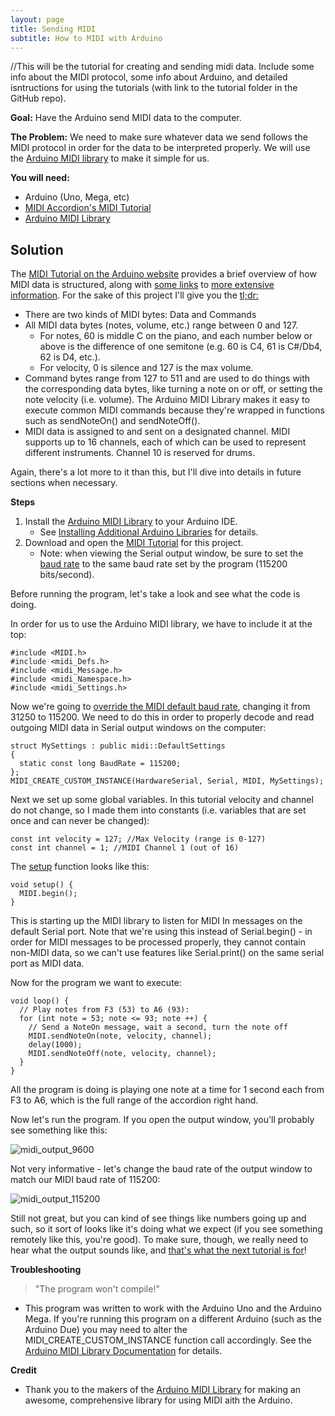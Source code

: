 ```yaml
---
layout: page
title: Sending MIDI
subtitle: How to MIDI with Arduino
---
```


//This will be the tutorial for creating and sending midi data.  Include some info about the MIDI protocol, some info about Arduino, and detailed isntructions for using the tutorials (with link to the tutorial folder in the GitHub repo).


**Goal:** Have the Arduino send MIDI data to the computer.

**The Problem:** We need to make sure whatever data we send follows the MIDI protocol in order for the data to be interpreted properly.  We will use the [Arduino MIDI library](http://playground.arduino.cc/Main/MIDILibrary) to make it simple for us.

**You will need:**

- Arduino (Uno, Mega, etc)
- [MIDI Accordion's MIDI Tutorial](https://github.com/bvavra/MIDI_Accordion/tree/master/Prototypes/MIDI_Tutorial)
- [Arduino MIDI Library](http://playground.arduino.cc/Main/MIDILibrary)

## Solution

The [MIDI Tutorial on the Arduino website](https://www.arduino.cc/en/Tutorial/Midi) provides a brief overview of how MIDI data is structured, along with [some links](http://www.tigoe.net/pcomp/code/communication/midi/) to [more extensive information](http://hinton-instruments.co.uk/reference/midi/protocol/index.htm).  For the sake of this project I'll give you the [tl;dr:](https://en.wikipedia.org/wiki/Wikipedia:Too_long;_didn%27t_read)

- There are two kinds of MIDI bytes: Data and Commands
- All MIDI data bytes (notes, volume, etc.) range between 0 and 127.
    - For notes, 60 is middle C on the piano, and each number below or above is the difference of one semitone (e.g. 60 is C4, 61 is C#/Db4, 62 is D4, etc.).
    - For velocity, 0 is silence and 127 is the max volume.
- Command bytes range from 127 to 511 and are used to do things with the corresponding data bytes, like turning a note on or off, or setting the note velocity (i.e. volume).  The Arduino MIDI Library makes it easy to execute common MIDI commands because they're wrapped in functions such as sendNoteOn() and sendNoteOff().
- MIDI data is assigned to and sent on a designated channel.  MIDI supports up to 16 channels, each of which can be used to represent different instruments.  Channel 10 is reserved for drums.

Again, there's a lot more to it than this, but I'll dive into details in future sections when necessary.

**Steps**

1. Install the [Arduino MIDI Library](http://playground.arduino.cc/Main/MIDILibrary) to your Arduino IDE.
    - See [Installing Additional Arduino Libraries](https://www.arduino.cc/en/Guide/Libraries) for details.
2. Download and open the [MIDI Tutorial](https://github.com/bvavra/MIDI_Accordion/tree/master/Prototypes/MIDI_Tutorial) for this project.
    - Note: when viewing the Serial output window, be sure to set the [baud rate](https://www.arduino.cc/en/Serial/Begin) to the same baud rate set by the program (115200 bits/second).
    
Before running the program, let's take a look and see what the code is doing.

In order for us to use the Arduino MIDI library, we have to include it at the top:

    #include <MIDI.h>
    #include <midi_Defs.h>
    #include <midi_Message.h>
    #include <midi_Namespace.h>
    #include <midi_Settings.h>
    
Now we're going to [override the MIDI default baud rate](http://arduinomidilib.fortyseveneffects.com/a00013.html), changing it from 31250 to 115200.  We need to do this in order to properly decode and read outgoing MIDI data in Serial output windows on the computer:

    struct MySettings : public midi::DefaultSettings
    {
      static const long BaudRate = 115200;
    };
    MIDI_CREATE_CUSTOM_INSTANCE(HardwareSerial, Serial, MIDI, MySettings);

Next we set up some global variables.  In this tutorial velocity and channel do not change, so I made them into constants (i.e. variables that are set once and can never be changed):

    const int velocity = 127; //Max Velocity (range is 0-127)
    const int channel = 1; //MIDI Channel 1 (out of 16)
    
The [setup](https://www.arduino.cc/en/Reference/Setup) function looks like this:

    void setup() {
      MIDI.begin();
    }
    
This is starting up the MIDI library to listen for MIDI In messages on the default Serial port.  Note that we're using this instead of Serial.begin() - in order for MIDI messages to be processed properly, they cannot contain non-MIDI data, so we can't use features like Serial.print() on the same serial port as MIDI data.

Now for the program we want to execute:

    void loop() {
      // Play notes from F3 (53) to A6 (93):
      for (int note = 53; note <= 93; note ++) {
        // Send a NoteOn message, wait a second, turn the note off
        MIDI.sendNoteOn(note, velocity, channel);  
        delay(1000);
        MIDI.sendNoteOff(note, velocity, channel);
      }
    }
    
All the program is doing is playing one note at a time for 1 second each from F3 to A6, which is the full range of the accordion right hand.

Now let's run the program.  If you open the output window, you'll probably see something like this:

![midi_output_9600](../midi_output_9600.jpg)

Not very informative - let's change the baud rate of the output window to match our MIDI baud rate of 115200:

![midi_output_115200](../midi_output_115200.jpg)

Still not great, but you can kind of see things like numbers going up and such, so it sort of looks like it's doing what we expect (if you see something remotely like this, you're good).  To make sure, though, we really need to hear what the output sounds like, and [that's what the next tutorial is for](../midi-playback)!

**Troubleshooting**

> "The program won't compile!"

- This program was written to work with the Arduino Uno and the Arduino Mega.  If you're running this program on a different Arduino (such as the Arduino Due) you may need to alter the MIDI_CREATE_CUSTOM_INSTANCE function call accordingly.  See the [Arduino MIDI Library Documentation](http://arduinomidilib.fortyseveneffects.com/a00020.html#a95faae7d93fc1a603f99cc7ad92d72bf) for details.

**Credit**

- Thank you to the makers of the [Arduino MIDI Library](https://github.com/FortySevenEffects/arduino_midi_library) for making an awesome, comprehensive library for using MIDI aith the Arduino.
